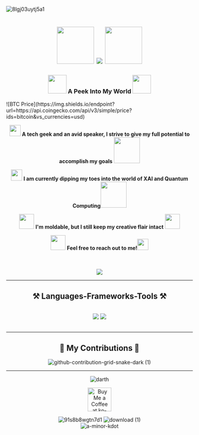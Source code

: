 ![8lgj03uytj5a1](https://github.com/harshjuly12/harshjuly12/assets/112745312/3f1e4f89-a06f-4ee0-bbfb-9d212391acef)

<h1 align="center">
    
<img src="https://github.com/harshjuly12/harshjuly12/assets/112745312/8e631dd7-6a31-4055-87e1-0a6308b43970" width="100">
    
<img src="https://readme-typing-svg.herokuapp.com/?font=Righteous&size=40&center=true&vCenter=true&width=500&height=90&duration=5000&color=ffffff&lines=Hey+There!+👋🏻;+I'm+Python+Developer+👨🏽‍💻;" />

<img src="https://github.com/harshjuly12/harshjuly12/assets/112745312/8e631dd7-6a31-4055-87e1-0a6308b43970" width="100">

</h1>

<h3 align="center">
    
<img src="https://github.com/harshjuly12/harshjuly12/assets/112745312/39f604ab-0928-453b-b8af-ee382fdb48af" width="50">
    A Peek Into My World
<img src="https://github.com/harshjuly12/harshjuly12/assets/112745312/39f604ab-0928-453b-b8af-ee382fdb48af" width="50">
</h3>
![BTC Price](https://img.shields.io/endpoint?url=https://api.coingecko.com/api/v3/simple/price?ids=bitcoin&vs_currencies=usd)

<div align="center">
 
<img src="https://github.com/harshjuly12/harshjuly12/assets/112745312/8fc5217a-8bd6-46cf-921d-42370f76f99b" width="30"> **A tech geek and an avid speaker, I strive to give my full potential to accomplish my goals** <img src="https://github.com/harshjuly12/harshjuly12/assets/112745312/b399542a-4c1f-4ead-9cd4-8650efa5ee1a" width="70">

<img src="https://github.com/harshjuly12/harshjuly12/assets/112745312/42da6116-9a86-46a3-8af1-5701bb2f7dd8" width="30"> **I am currently dipping my toes into the world of XAI and Quantum Computing**<img src="https://github.com/harshjuly12/harshjuly12/assets/112745312/b9c7176f-0ea7-4b60-bc94-d3b9c371df7f" width="70">

<img src="https://github.com/harshjuly12/harshjuly12/assets/112745312/8052930e-acd0-409d-b4d6-9a3fce3e2d6f" width="40"> **I'm moldable, but I still keep my creative flair intact** <img src="https://github.com/harshjuly12/harshjuly12/assets/112745312/6fdbe493-f1e9-4fdd-9fda-96b69b1d7c6a" width="40">

<img src="https://github.com/harshjuly12/harshjuly12/assets/112745312/6e8ab79c-5468-4d75-b4e6-9f814669e1be" width="40"> **Feel free to reach out to me!**<img src="https://github.com/harshjuly12/harshjuly12/assets/112745312/4bcca578-2972-40e1-bacb-86a8dabf8dea" width="30">

<br>

 </div>

<br>

<div align="center"> 
<img align="center" src="https://user-images.githubusercontent.com/74038190/212284158-e840e285-664b-44d7-b79b-e264b5e54825.gif" />
</div>

 <hr/>
 
<h2 align="center">⚒️ Languages-Frameworks-Tools ⚒️</h2>
<br/>
<div align="center">
    <img src="https://skillicons.dev/icons?i=react,bootstrap,html,css,vscode,github,figma,tailwind,git,r" />
    <img src="https://skillicons.dev/icons?i=nodejs,python,javascript,typescript,express,mongodb,mysql,flask" /><br>
</div>

<br/>
<hr/>

<div align="center">
    
  <h2>🐍 My Contributions 🐍</h2>
    
![github-contribution-grid-snake-dark (1)](https://github.com/harshjuly12/harshjuly12/assets/112745312/2ad26288-30c8-46a0-9224-639f847b9dc9)

</div>

<hr/>

<div align="center">
    
![darth](https://github.com/harshjuly12/harshjuly12/assets/112745312/670688dc-7750-4e61-a00a-88b9c8c9c64f)

<a href='https://ko-fi.com/harshjuly12' target='_blank'><img height='64' style='border:0;height:64;' src='https://storage.ko-fi.com/cdn/kofi1.png?v=3' border='0' alt='Buy Me a Coffee at ko-fi.com' /></a>

![91s8b8wgtn7d1](https://github.com/harshjuly12/harshjuly12/assets/112745312/607a67a5-7e24-4c5e-ab2e-cdc3be7c3bc4) ![download (1)](https://github.com/harshjuly12/harshjuly12/assets/112745312/acfd02ee-299a-4f74-8e4b-d5844c816aa9)
<br>
![a-minor-kdot](https://github.com/harshjuly12/harshjuly12/assets/112745312/e766e048-2b9c-45ad-92c5-ca863ce0f58a)
</div>

<br/>
